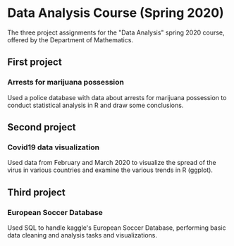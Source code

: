 # Data Analysis Course (Spring 2020)

The three project assignments for the "Data Analysis" spring 2020 course, offered by the Department of Mathematics.

## First project

### Arrests for marijuana possession

Used a police database with data about arrests for marijuana possession to conduct statistical analysis in R and draw some conclusions.

## Second project

### Covid19 data visualization

Used data from February and March 2020 to visualize the spread of the virus in various countries and examine the various trends in R (ggplot).

## Third project

### European Soccer Database

Used SQL to handle kaggle's European Soccer Database, performing basic data cleaning and analysis tasks and visualizations.
